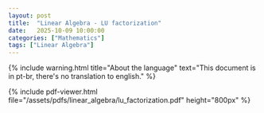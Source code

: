 ```yaml
---
layout: post
title:  "Linear Algebra - LU factorization"
date:   2025-10-09 10:00:00
categories: ["Mathematics"]
tags: ["Linear Algebra"]
---
```


{% include warning.html 
   title="About the language" 
   text="This document is in pt-br, there's no translation to english." %}
 
{% include pdf-viewer.html file="/assets/pdfs/linear_algebra/lu_factorization.pdf" height="800px" %}

